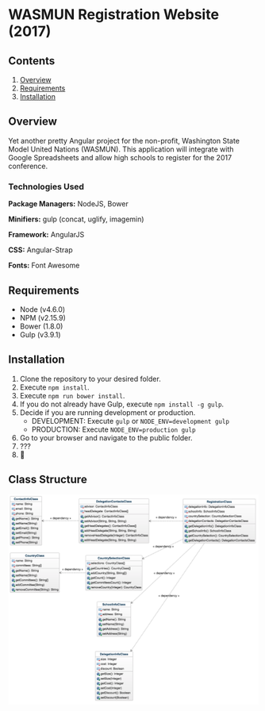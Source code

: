 # WASMUN Registration Website (2017)
## Contents
1. [Overview](#overview)
2. [Requirements](#requirements)
2. [Installation](#installation)


## Overview
Yet another pretty Angular project for the non-profit, Washington State Model United Nations (WASMUN). This application will integrate with Google Spreadsheets and allow high schools to register for the 2017 conference.

### Technologies Used
**Package Managers:** NodeJS, Bower

**Minifiers:** gulp (concat, uglify, imagemin)

**Framework:** AngularJS

**CSS:** Angular-Strap

**Fonts:** Font Awesome

## Requirements
* Node (v4.6.0)
* NPM (v2.15.9)
* Bower (1.8.0)
* Gulp (v3.9.1)

## Installation
1. Clone the repository to your desired folder.
2. Execute `npm install`.
3. Execute `npm run bower install`.
4. If you do not already have Gulp, execute `npm install -g gulp`.
5. Decide if you are running development or production.
    * DEVELOPMENT: Execute `gulp` or `NODE_ENV=development gulp`
    * PRODUCTION: Execute `NODE_ENV=production gulp`
6. Go to your browser and navigate to the public folder.
7. ???
8. 💸

## Class Structure
![UML Diagram](https://raw.githubusercontent.com/Taurvi/WASMUN-Registration-2017/master/Registration%20UML%20Diagram.png)